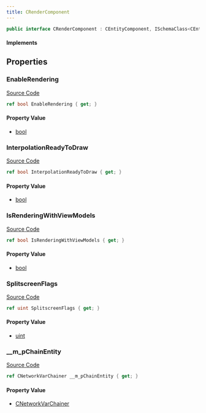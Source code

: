```yaml
---
title: CRenderComponent
---
```


```csharp
public interface CRenderComponent : CEntityComponent, ISchemaClass<CEntityComponent>, ISchemaClass<CRenderComponent>, ISchemaField, ISchemaClass, INativeHandle
```

#### Implements

## Properties

### EnableRendering

[Source Code](https://github.com/swiftly-solution/swiftlys2/blob/main/managed/src/SwiftlyS2.Generated/Schemas/Interfaces/CRenderComponent.cs#L23)

```csharp
ref bool EnableRendering { get; }
```

#### Property Value

- [bool](https://learn.microsoft.com/dotnet/api/system.boolean)

### InterpolationReadyToDraw

[Source Code](https://github.com/swiftly-solution/swiftlys2/blob/main/managed/src/SwiftlyS2.Generated/Schemas/Interfaces/CRenderComponent.cs#L25)

```csharp
ref bool InterpolationReadyToDraw { get; }
```

#### Property Value

- [bool](https://learn.microsoft.com/dotnet/api/system.boolean)

### IsRenderingWithViewModels

[Source Code](https://github.com/swiftly-solution/swiftlys2/blob/main/managed/src/SwiftlyS2.Generated/Schemas/Interfaces/CRenderComponent.cs#L19)

```csharp
ref bool IsRenderingWithViewModels { get; }
```

#### Property Value

- [bool](https://learn.microsoft.com/dotnet/api/system.boolean)

### SplitscreenFlags

[Source Code](https://github.com/swiftly-solution/swiftlys2/blob/main/managed/src/SwiftlyS2.Generated/Schemas/Interfaces/CRenderComponent.cs#L21)

```csharp
ref uint SplitscreenFlags { get; }
```

#### Property Value

- [uint](https://learn.microsoft.com/dotnet/api/system.uint32)

### __m_pChainEntity

[Source Code](https://github.com/swiftly-solution/swiftlys2/blob/main/managed/src/SwiftlyS2.Generated/Schemas/Interfaces/CRenderComponent.cs#L17)

```csharp
ref CNetworkVarChainer __m_pChainEntity { get; }
```

#### Property Value

- [CNetworkVarChainer](/docs/api/shared/natives/cnetworkvarchainer)

